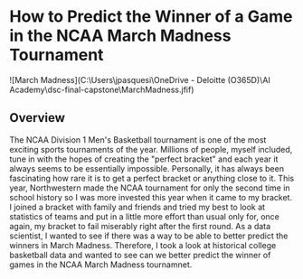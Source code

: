# How to Predict the Winner of a Game in the NCAA March Madness Tournament

![March Madness](C:\Users\jpasquesi\OneDrive - Deloitte (O365D)\AI Academy\dsc-final-capstone\MarchMadness.jfif)

## Overview
The NCAA Division 1 Men's Basketball tournament is one of the most exciting sports tournaments of the year. Millions of people, myself included, tune in with the hopes of creating the "perfect bracket" and each year it always seems to be essentially impossible. Personally, it has always been fascinating how rare it is to get a perfect bracket or anything close to it. This year, Northwestern made the NCAA tournament for only the second time in school history so I was more invested this year when it came to my bracket. I joined a bracket with family and friends and tried my best to look at statistics of teams and put in a little more effort than usual only for, once again, my bracket to fail miserably right after the first round. As a data scientist, I wanted to see if there was a way to be able to better predict the winners in March Madness. Therefore, I took a look at historical college basketball data and wanted to see can we better predict the winner of games in the NCAA March Madness tournamnet.



